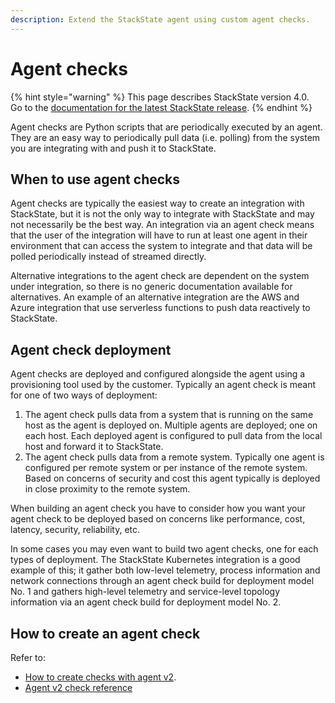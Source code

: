 ```yaml
---
description: Extend the StackState agent using custom agent checks.
---
```


# Agent checks

{% hint style="warning" %}
This page describes StackState version 4.0.<br />Go to the [documentation for the latest StackState release](https://docs.stackstate.com/).
{% endhint %}

Agent checks are Python scripts that are periodically executed by an agent. They are an easy way to periodically pull data \(i.e. polling\) from the system you are integrating with and push it to StackState.

## When to use agent checks

Agent checks are typically the easiest way to create an integration with StackState, but it is not the only way to integrate with StackState and may not necessarily be the best way. An integration via an agent check means that the user of the integration will have to run at least one agent in their environment that can access the system to integrate and that data will be polled periodically instead of streamed directly.

Alternative integrations to the agent check are dependent on the system under integration, so there is no generic documentation available for alternatives. An example of an alternative integration are the AWS and Azure integration that use serverless functions to push data reactively to StackState.

## Agent check deployment

Agent checks are deployed and configured alongside the agent using a provisioning tool used by the customer. Typically an agent check is meant for one of two ways of deployment:

1. The agent check pulls data from a system that is running on the same host as the agent is deployed on. Multiple agents are deployed; one on each host. Each deployed agent is configured to pull data from the local host and forward it to StackState.
2. The agent check pulls data from a remote system. Typically one agent is configured per remote system or per instance of the remote system. Based on concerns of security and cost this agent typically is deployed in close proximity to the remote system.

When building an agent check you have to consider how you want your agent check to be deployed based on concerns like performance, cost, latency, security, reliability, etc.

In some cases you may even want to build two agent checks, one for each types of deployment. The StackState Kubernetes integration is a good example of this; it gather both low-level telemetry, process information and network connections through an agent check build for deployment model No. 1 and gathers high-level telemetry and service-level topology information via an agent check build for deployment model No. 2.

## How to create an agent check

Refer to:

* [How to create checks with agent v2](how_to_develop_agent_checks.md).
* [Agent v2 check reference](checks_in_agent_v2.md)
